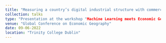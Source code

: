 ```yaml
---
title: "Measuring a country’s digital industrial structure with commercial websites and weakly supervised classification"
collection: talks
type: "Presentation at the workshop "Machine Learning meets Economic Geography" "
venue: "Global Conference on Economic Geography"
date: 09-06-2022
location: "Trinity College Dublin"
---
```

